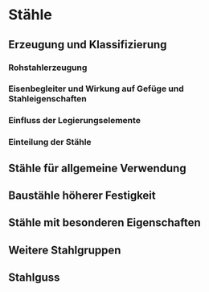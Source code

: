 # Stähle

## Erzeugung und Klassifizierung

### Rohstahlerzeugung

### Eisenbegleiter und Wirkung auf Gefüge und Stahleigenschaften

### Einfluss der Legierungselemente

### Einteilung der Stähle

## Stähle für allgemeine Verwendung

## Baustähle höherer Festigkeit

## Stähle mit besonderen Eigenschaften

## Weitere Stahlgruppen

## Stahlguss